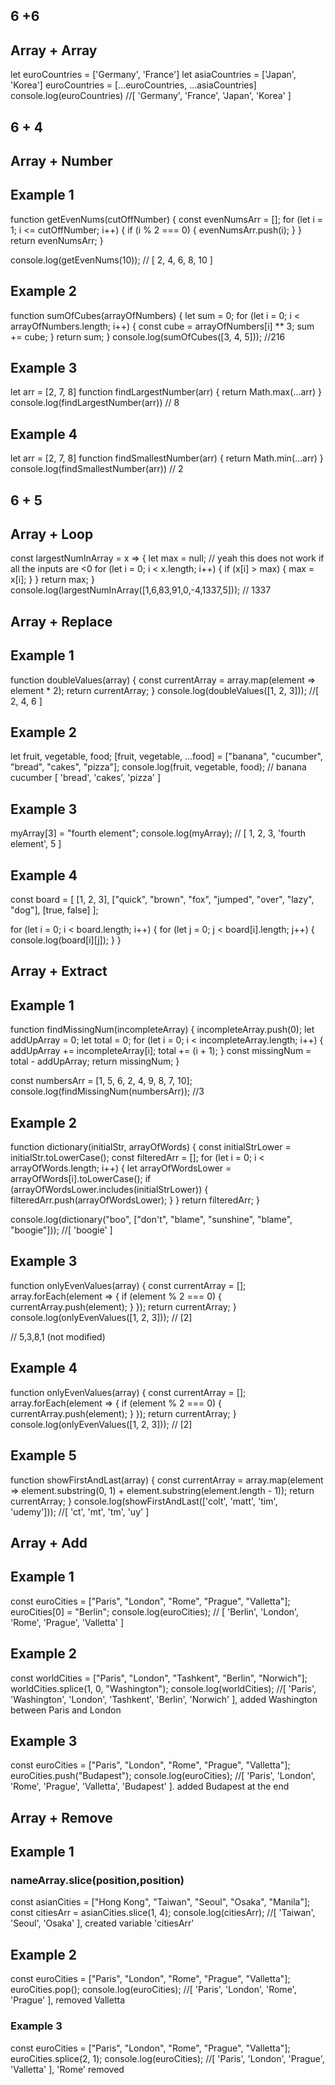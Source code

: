 
## 6 +6 
## Array + Array
let euroCountries = ['Germany', 'France']
let asiaCountries = ['Japan', 'Korea']
euroCountries = [...euroCountries, ...asiaCountries]
console.log(euroCountries)
//[ 'Germany', 'France', 'Japan', 'Korea' ]

## 6 + 4
## Array + Number 
## Example 1 
function getEvenNums(cutOffNumber) {
    const evenNumsArr = [];
    for (let i = 1; i <= cutOffNumber; i++) {
        if (i % 2 === 0) {
            evenNumsArr.push(i);
        }
    }
    return evenNumsArr;
}

console.log(getEvenNums(10));
// [ 2, 4, 6, 8, 10 ]

## Example 2 
function sumOfCubes(arrayOfNumbers) {
    let sum = 0;
    for (let i = 0; i < arrayOfNumbers.length; i++) {
        const cube = arrayOfNumbers[i] ** 3;
        sum += cube;
    }
    return sum;
}
console.log(sumOfCubes([3, 4, 5]));
//216 

## Example 3 

let arr =  [2, 7, 8]
function findLargestNumber(arr) {
    return Math.max(...arr)
}
console.log(findLargestNumber(arr))
// 8

## Example 4 
let arr =  [2, 7, 8]
function findSmallestNumber(arr) {
    return Math.min(...arr)
}
console.log(findSmallestNumber(arr))
// 2

## 6 + 5 
## Array + Loop 
const largestNumInArray = x => {
  let max = null; // yeah this does not work if all the inputs are <0
  for (let i = 0; i < x.length; i++) {
    if (x[i] > max) {
      max = x[i];
    }
  }
  return max;
}
console.log(largestNumInArray([1,6,83,91,0,-4,1337,5]));
// 1337

## Array + Replace 
## Example 1 

function doubleValues(array) {
    const currentArray = array.map(element => element * 2);
    return currentArray;
}
console.log(doubleValues([1, 2, 3]));
//[ 2, 4, 6 ]

## Example 2 

let fruit, vegetable, food;
[fruit, vegetable, ...food] = ["banana", "cucumber", "bread", "cakes", "pizza"];
console.log(fruit, vegetable, food);
// banana cucumber [ 'bread', 'cakes', 'pizza' ]

## Example 3 
myArray[3] = "fourth element";
console.log(myArray);
// [ 1, 2, 3, 'fourth element', 5 ]

## Example 4 
const board = [
  [1, 2, 3],
  ["quick", "brown", "fox", "jumped", "over", "lazy", "dog"],
  [true, false]
];

for (let i = 0; i < board.length; i++) {
  for (let j = 0; j < board[i].length; j++) {
    console.log(board[i][j]);
  }
}
<!-- 1
2
3
quick
brown
fox
jumped
over
lazy
dog
true
false -->



## Array + Extract 
## Example 1
function findMissingNum(incompleteArray) {
    incompleteArray.push(0);
    let addUpArray = 0;
    let total = 0;
    for (let i = 0; i < incompleteArray.length; i++) {
        addUpArray += incompleteArray[i];
        total += (i + 1);
    }
    const missingNum = total - addUpArray;
    return missingNum;
}

const numbersArr = [1, 5, 6, 2, 4, 9, 8, 7, 10];
console.log(findMissingNum(numbersArr));
//3

## Example 2 
function dictionary(initialStr, arrayOfWords) {
    const initialStrLower = initialStr.toLowerCase();
    const filteredArr = [];
    for (let i = 0; i < arrayOfWords.length; i++) {
        let arrayOfWordsLower = arrayOfWords[i].toLowerCase();
        if (arrayOfWordsLower.includes(initialStrLower)) {
            filteredArr.push(arrayOfWordsLower);
        }
    }
    return filteredArr;
}

console.log(dictionary("boo", ["don't", "blame", "sunshine", "blame", "boogie"]));
//[ 'boogie' ]  


## Example 3 
function onlyEvenValues(array) {
    const currentArray = [];
    array.forEach(element => {
        if (element % 2 === 0) {
            currentArray.push(element);
        }
    });
    return currentArray;
}
console.log(onlyEvenValues([1, 2, 3])); 
// [2]


// 5,3,8,1 (not modified)

## Example 4 
function onlyEvenValues(array) {
    const currentArray = [];
    array.forEach(element => {
        if (element % 2 === 0) {
            currentArray.push(element);
        }
    });
    return currentArray;
}
console.log(onlyEvenValues([1, 2, 3])); 
// [2]


## Example 5
function showFirstAndLast(array) {
    const currentArray = array.map(element => element.substring(0, 1) + element.substring(element.length - 1));
    return currentArray;
}
console.log(showFirstAndLast(['colt', 'matt', 'tim', 'udemy']));
//[ 'ct', 'mt', 'tm', 'uy' ]

## Array + Add 
## Example 1
const euroCities = ["Paris", "London", "Rome", "Prague", "Valletta"];
euroCities[0] = "Berlin";
console.log(euroCities);
// [ 'Berlin', 'London', 'Rome', 'Prague', 'Valletta' ]


## Example 2  
const worldCities = ["Paris", "London", "Tashkent", "Berlin", "Norwich"];
worldCities.splice(1, 0, "Washington");
console.log(worldCities);
//[ 'Paris', 'Washington', 'London', 'Tashkent', 'Berlin', 'Norwich' ], added Washington between Paris and London

## Example 3


const euroCities = ["Paris", "London", "Rome", "Prague", "Valletta"];
euroCities.push("Budapest");
console.log(euroCities); 
//[ 'Paris', 'London', 'Rome', 'Prague', 'Valletta', 'Budapest' ]. added Budapest at the end 


## Array + Remove 
## Example 1 
### nameArray.slice(position,position)
const asianCities = ["Hong Kong", "Taiwan", "Seoul", "Osaka", "Manila"];
const citiesArr = asianCities.slice(1, 4);
console.log(citiesArr);
//[ 'Taiwan', 'Seoul', 'Osaka' ], created variable 'citiesArr'

## Example 2 
const euroCities = ["Paris", "London", "Rome", "Prague", "Valletta"];
euroCities.pop();
console.log(euroCities);
//[ 'Paris', 'London', 'Rome', 'Prague' ], removed Valletta 

### Example 3 
const euroCities = ["Paris", "London", "Rome", "Prague", "Valletta"];
euroCities.splice(2, 1);
console.log(euroCities);
//[ 'Paris', 'London', 'Prague', 'Valletta' ], 'Rome' removed


